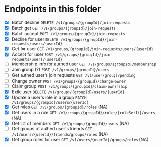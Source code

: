 # Endpoints in this folder
- [x] Batch decline `DELETE /v1/groups/{groupId}/join-requests`
- [x] Batch get `GET /v1/groups/{groupId}/join-requests`
- [x] Batch accept `POST /v1/groups/{groupId}/join-requests`
- [x] Decline for user `DELETE /v1/groups/{groupId}/join-requests/users/{userId}`
- [x] Get for user `GET /v1/groups/{groupId}/join-requests/users/{userId}`
- [x] Accept for user `POST /v1/groups/{groupId}/join-requests/users/{userId}`
- [ ] Membership info for authed user `GET /v1/groups/{groupId}/membership`
- [ ] Join group (?) `POST /v1/groups/{groupId}/users`
- [ ] Get authed user's join requests `GET /v1/user/groups/pending`
- [ ] Change owner `POST /v1/groups/{groupId}/change-owner`
- [ ] Claim group `POST /v1/groups/{groupId}/claim-ownership`
- [x] Exile user `DELETE /v1/groups/{groupId}/users/{userId}`
- [x] Update a user's role in a group `PATCH /v1/groups/{groupId}/users/{userId}`
- [x] Get roles `GET /v1/groups/{groupId}/roles` (NA)
- [x] Get users in a role `GET /v1/groups/{groupId}/roles/{roleSetId}/users` (NA)
- [x] Get list of members `GET /v1/groups/{groupId}/users` (NA)
- [ ] Get groups of authed user's friends `GET /v1/users/{userId}/friends/groups/roles` (NA)
- [x] Get group roles for user `GET /v1/users/{userId}/groups/roles` (NA)
